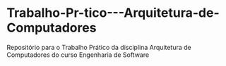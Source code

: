# Trabalho-Pr-tico---Arquitetura-de-Computadores
Repositório para o Trabalho Prático da disciplina Arquitetura de Computadores do curso Engenharia de Software 
